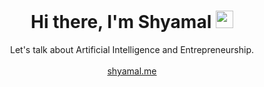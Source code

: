 <h1 align="center">
   Hi there, I'm Shyamal
   <img src="https://media.giphy.com/media/hvRJCLFzcasrR4ia7z/giphy.gif" width="28">
</h1>
<p align = "center">
   Let's talk about Artificial Intelligence and Entrepreneurship. <br/><br/>
   <a align = "center" href="https://shyamal.me">shyamal.me</a>
</p>
